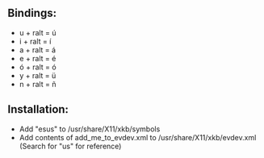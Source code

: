 ## Bindings:
* u + ralt = ú
* i + ralt = í
* a + ralt = á
* e + ralt = é
* ó + ralt = ó
* y + ralt = ü
* n + ralt = ñ

## Installation:
* Add "esus" to /usr/share/X11/xkb/symbols
* Add contents of add\_me\_to\_evdev.xml to /usr/share/X11/xkb/evdev.xml (Search for "<name>us</name>" for reference)
